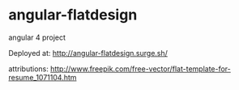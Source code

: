 # angular-flatdesign
angular 4 project

Deployed at: 
http://angular-flatdesign.surge.sh/

attributions: http://www.freepik.com/free-vector/flat-template-for-resume_1071104.htm
